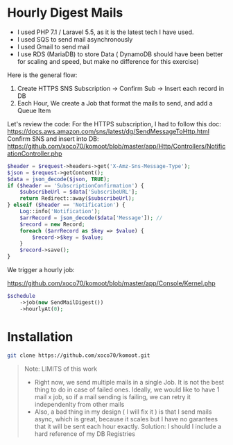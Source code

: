 Hourly Digest Mails
===================
 
- I used PHP 7.1 / Laravel 5.5, as it is the latest tech I have used.
- I used SQS to send mail asynchronously
- I used Gmail to send mail
- I use RDS (MariaDB) to store Data ( DynamoDB should have been better for scaling and speed, but make no difference for this exercise)


Here is the general flow:

1. Create HTTPS SNS Subscription -> Confirm Sub -> Insert each record in DB
2. Each Hour, We create a Job that format the mails to send, and add a Queue Item


Let's review the code:
For the HTTPS subscription, I had to follow this doc: https://docs.aws.amazon.com/sns/latest/dg/SendMessageToHttp.html
Confirm SNS and insert into DB: https://github.com/xoco70/komoot/blob/master/app/Http/Controllers/NotificationController.php

```php
$header = $request->headers->get('X-Amz-Sns-Message-Type');
$json = $request->getContent();
$data = json_decode($json, TRUE);
if ($header == 'SubscriptionConfirmation') {
    $subscribeUrl = $data['SubscribeURL'];
    return Redirect::away($subscribeUrl);
} elseif ($header == 'Notification') {
    Log::info('Notification');
    $arrRecord = json_decode($data['Message']); //
    $record = new Record;
    foreach ($arrRecord as $key => $value) {
        $record->$key = $value;
    }
    $record->save();
}
```

We trigger a hourly job:

https://github.com/xoco70/komoot/blob/master/app/Console/Kernel.php

```php
$schedule
    ->job(new SendMailDigest())
    ->hourlyAt(0);
```

Installation
=============

```bash
git clone https://github.com/xoco70/komoot.git

``` 


> Note: LIMITS of this work
> - Right now, we send multiple mails in a single Job. It is not the best thing to do in case of failed ones.
> Ideally, we would like to have 1 mail x job, so if a mail sending is failing, we can retry it independenlty from other mails 
> - Also, a bad thing in my design ( I will fix it ) is that I send mails async, which is great, because it scales 
> but I have no garantees that it will be sent each hour exactly.
> Solution: I should I include a hard reference of my DB Registries  
 
 
 
 
 
